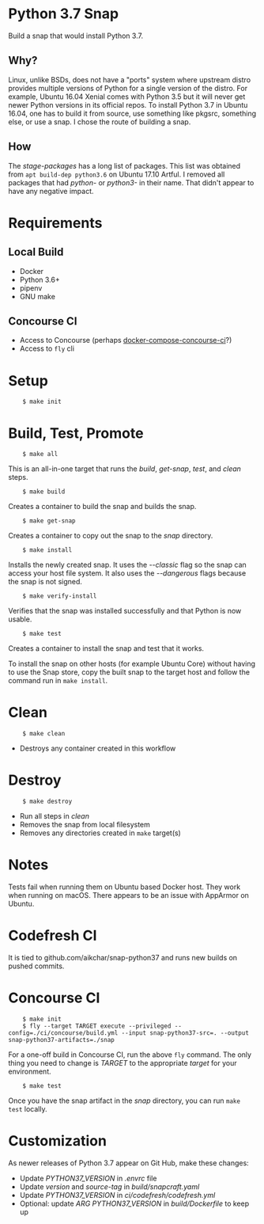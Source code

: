 # Python 3.7 Snap

Build a snap that would install Python 3.7.

## Why?

Linux, unlike BSDs, does not have a "ports" system where upstream distro
provides multiple versions of Python for a single version of the distro. For
example, Ubuntu 16.04 Xenial comes with Python 3.5 but it will never get newer
Python versions in its official repos. To install Python 3.7 in Ubuntu 16.04,
one has to build it from source, use something like pkgsrc, something else, or
use a snap. I chose the route of building a snap.

## How

The *stage-packages* has a long list of packages. This list was obtained from
``apt build-dep python3.6`` on Ubuntu 17.10 Artful. I removed all packages that
had *python-* or *python3-* in their name. That didn't appear to have any
negative impact.

# Requirements

## Local Build

* Docker
* Python 3.6+
* pipenv
* GNU make

## Concourse CI

* Access to Concourse (perhaps [docker-compose-concourse-ci](https://github.com/codeghar/docker-compose-concourse-ci)?)
* Access to `fly` cli

# Setup

        $ make init

# Build, Test, Promote

        $ make all

This is an all-in-one target that runs the *build*, *get-snap*, *test*, and
*clean* steps.

        $ make build

Creates a container to build the snap and builds the snap.

        $ make get-snap

Creates a container to copy out the snap to the *snap* directory.

        $ make install

Installs the newly created snap. It uses the _--classic_ flag so the snap can access your host file
system. It also uses the  _--dangerous_ flags because the snap is not signed.

        $ make verify-install

Verifies that the snap was installed successfully and that Python is now usable.

        $ make test

Creates a container to install the snap and test that it works.

To install the snap on other hosts (for example Ubuntu Core) without having to use the Snap store,
copy the built snap to the target host and follow the command run in ``make install``.

# Clean

        $ make clean

* Destroys any container created in this workflow

# Destroy

        $ make destroy

* Run all steps in *clean*
* Removes the snap from local filesystem
* Removes any directories created in ``make`` target(s)

# Notes

Tests fail when running them on Ubuntu based Docker host. They work when
running on macOS. There appears to be an issue with AppArmor on Ubuntu.

# Codefresh CI

It is tied to github.com/aikchar/snap-python37 and runs new builds on pushed
commits.

# Concourse CI

        $ make init
        $ fly --target TARGET execute --privileged --config=./ci/concourse/build.yml --input snap-python37-src=. --output snap-python37-artifacts=./snap

For a one-off build in Concourse CI, run the above ``fly`` command. The only
thing you need to change is *TARGET* to the appropriate *target* for your
environment.

        $ make test

Once you have the snap artifact in the *snap* directory, you can run
``make test`` locally.

# Customization

As newer releases of Python 3.7 appear on Git Hub, make these changes:

* Update *PYTHON37_VERSION* in *.envrc* file
* Update *version* and *source-tag* in *build/snapcraft.yaml*
* Update *PYTHON37_VERSION* in *ci/codefresh/codefresh.yml*
* Optional: update *ARG PYTHON37_VERSION* in *build/Dockerfile* to keep up
